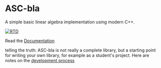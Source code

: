 # ASC-bla
A simple basic linear algebra implementation using modern C++.

[![RTD](https://readthedocs.org/projects/asc-bla/badge/?version=latest)](https://asc-bla.readthedocs.io/en/latest/?badge=latest)

Read the [Documentation](https://tuwien-asc.github.io/ASC-bla/intro.html)


telling the truth: ASC-bla is not really a complete library,
but a starting point for writing your own library, for example as a student's project.
Here are notes on the
[development process](https://jschoeberl.github.io/IntroSC/intro.html)

